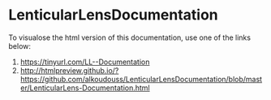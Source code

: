 # LenticularLensDocumentation
To visualose the html version of this documentation, use one of the links below:
  1. https://tinyurl.com/LL--Documentation
  2. http://htmlpreview.github.io/?https://github.com/alkoudouss/LenticularLensDocumentation/blob/master/LenticularLens-Documentation.html
